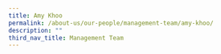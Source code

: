 ```yaml
---
title: Amy Khoo
permalink: /about-us/our-people/management-team/amy-khoo/
description: ""
third_nav_title: Management Team
---
```

